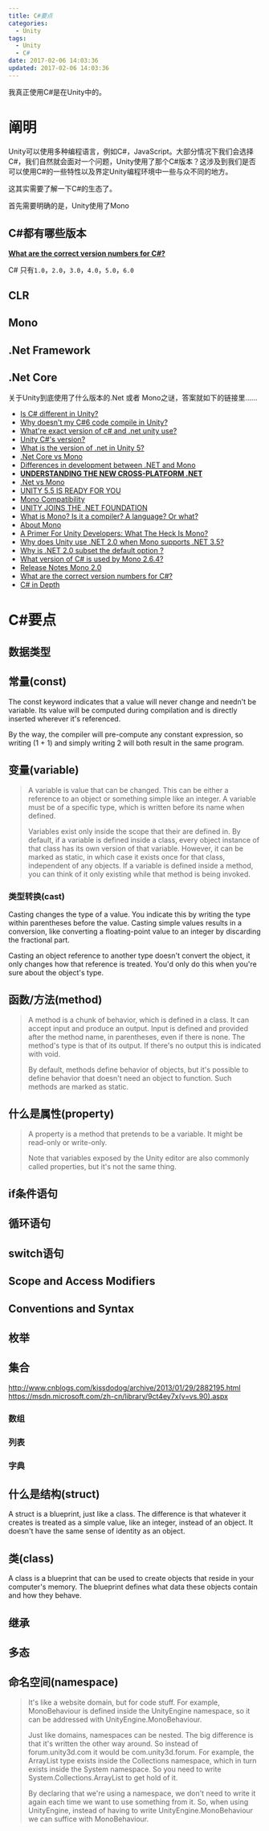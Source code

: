 ```yaml
---
title: C#要点
categories:
  - Unity
tags:
  - Unity
  - C#
date: 2017-02-06 14:03:36
updated: 2017-02-06 14:03:36
---
```


我真正使用C#是在Unity中的。

# 阐明

Unity可以使用多种编程语言，例如C#，JavaScript。大部分情况下我们会选择C#，我们自然就会面对一个问题，Unity使用了那个C#版本？这涉及到我们是否可以使用C#的一些特性以及界定Unity编程环境中一些与众不同的地方。

这其实需要了解一下C#的生态了。

首先需要明确的是，Unity使用了Mono

## C#都有哪些版本

**[What are the correct version numbers for C#?](http://stackoverflow.com/questions/247621/what-are-the-correct-version-numbers-for-c)**

C# 只有`1.0`，`2.0`，`3.0`，`4.0`，`5.0`，`6.0`

## CLR


## Mono

## .Net Framework

## .Net Core

关于Unity到底使用了什么版本的.Net 或者 Mono之谜，答案就如下的链接里……


* [Is C# different in Unity?](http://gamedev.stackexchange.com/questions/80295/is-c-different-in-unity)
* [Why doesn't my C#6 code compile in Unity?](http://gamedev.stackexchange.com/questions/114193/why-doesnt-my-c6-code-compile-in-unity)
* [What're exact version of c# and .net unity use?](http://answers.unity3d.com/questions/263771/whatre-exact-version-of-c-and-net-unity-use.html)
* [Unity C#'s version?](https://forum.unity3d.com/threads/unity-c-s-version.355757/)
* [What is the version of .net in Unity 5?](http://answers.unity3d.com/questions/924021/what-is-the-version-of-net-in-unity-5.html)
* [.Net Core vs Mono](http://stackoverflow.com/questions/37738106/net-core-vs-mono)
* [Differences in development between .NET and Mono](http://stackoverflow.com/questions/2783268/differences-in-development-between-net-and-mono)
* **[UNDERSTANDING THE NEW CROSS-PLATFORM .NET](https://steveperkins.com/understanding-the-new-cross-platform-net/)**
* [.Net vs Mono](https://www.reddit.com/r/learnprogramming/comments/4kary0/net_vs_mono/)
* [UNITY 5.5 IS READY FOR YOU](https://blogs.unity3d.com/2016/11/29/unity-5-5-is-ready-for-you/)
* [Mono Compatibility](https://docs.unity3d.com/401/Documentation/ScriptReference/MonoCompatibility.html)
* [UNITY JOINS THE .NET FOUNDATION](https://blogs.unity3d.com/2016/04/01/unity-joins-the-net-foundation/)
* [What is Mono? Is it a compiler? A language? Or what?](http://answers.unity3d.com/questions/8555/what-is-mono-is-it-a-compiler-a-language-or-what.html)
* [About Mono](http://www.mono-project.com/docs/about-mono/)
* [A Primer For Unity Developers: What The Heck Is Mono?](http://www.lifehacker.com.au/2016/05/a-primer-for-unity-developers-what-the-heck-is-mono/)
* [Why does Unity use .NET 2.0 when Mono supports .NET 3.5?](http://stackoverflow.com/questions/34480657/why-does-unity-use-net-2-0-when-mono-supports-net-3-5)
* [Why is .NET 2.0 subset the default option ?](https://forum.unity3d.com/threads/why-is-net-2-0-subset-the-default-option.332885/)
* [What version of C# is used by Mono 2.6.4?](http://stackoverflow.com/questions/12956576/what-version-of-c-sharp-is-used-by-mono-2-6-4)
* [Release Notes Mono 2.0](http://www.mono-project.com/docs/about-mono/releases/2.0.0/)
* [What are the correct version numbers for C#?](http://stackoverflow.com/questions/247621/what-are-the-correct-version-numbers-for-c)
* [C# in Depth](http://csharpindepth.com/Articles/Chapter1/Versions.aspx)


# C#要点

## 数据类型

## 常量(const)

The const keyword indicates that a value will never change and needn't be variable. Its value will be computed during compilation and is directly inserted wherever it's referenced.

By the way, the compiler will pre-compute any constant expression, so writing (1 + 1) and simply writing 2 will both result in the same program.

## 变量(variable)

> A variable is value that can be changed. This can be either a reference to an object or something simple like an integer. A variable must be of a specific type, which is written before its name when defined.
> 
> Variables exist only inside the scope that their are defined in. By default, if a variable is defined inside a class, every object instance of that class has its own version of that variable. However, it can be marked as static, in which case it exists once for that class, independent of any objects. If a variable is defined inside a method, you can think of it only existing while that method is being invoked.

### 类型转换(cast)

Casting changes the type of a value. You indicate this by writing the type within parentheses before the value. Casting simple values results in a conversion, like converting a floating-point value to an integer by discarding the fractional part.

Casting an object reference to another type doesn't convert the object, it only changes how that reference is treated. You'd only do this when you're sure about the object's type.

## 函数/方法(method)

> A method is a chunk of behavior, which is defined in a class. It can accept input and produce an output. Input is defined and provided after the method name, in parentheses, even if there is none. The method's type is that of its output. If there's no output this is indicated with void.
>
> By default, methods define behavior of objects, but it's possible to define behavior that doesn't need an object to function. Such methods are marked as static.

## 什么是属性(property)

> A property is a method that pretends to be a variable. It might be read-only or write-only.
>
> Note that variables exposed by the Unity editor are also commonly called properties, but it's not the same thing.

## if条件语句

## 循环语句

## switch语句

## Scope and Access Modifiers

## Conventions and Syntax

## 枚举

## 集合

http://www.cnblogs.com/kissdodog/archive/2013/01/29/2882195.html
https://msdn.microsoft.com/zh-cn/library/9ct4ey7x(v=vs.90).aspx


### 数组

### 列表

### 字典

## 什么是结构(struct)

A struct is a blueprint, just like a class. The difference is that whatever it creates is treated as a simple value, like an integer, instead of an object. It doesn't have the same sense of identity as an object.

## 类(class)
A class is a blueprint that can be used to create objects that reside in your computer's memory. The blueprint defines what data these objects contain and how they behave.

## 继承

## 多态


##  命名空间(namespace)
>
> It's like a website domain, but for code stuff. For example, MonoBehaviour is defined inside the UnityEngine namespace, so it can be addressed with UnityEngine.MonoBehaviour.
>
> Just like domains, namespaces can be nested. The big difference is that it's written the other way around. So instead of forum.unity3d.com it would be com.unity3d.forum. For example, the ArrayList type exists inside the Collections namespace, which in turn exists inside the System namespace. So you need to write System.Collections.ArrayList to get hold of it.
>
> By declaring that we're using a namespace, we don't need to write it again each time we want to use something from it. So, when using UnityEngine, instead of having to write UnityEngine.MonoBehaviour we can suffice with MonoBehaviour.
